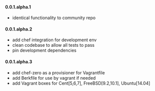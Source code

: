 #### 0.0.1.alpha.1

* identical functionality to community repo

#### 0.0.1.alpha.2

* add chef integration for development env
* clean codebase to allow all tests to pass
* pin development dependencies

#### 0.0.1.alpha.3

* add chef-zero as a provisioner for Vagrantfile
* add Berkfile for use by vagrant if needed
* add Vagrant boxes for Cent[5,6,7], FreeBSD[9.2,10.1], Ubuntu[14.04]
